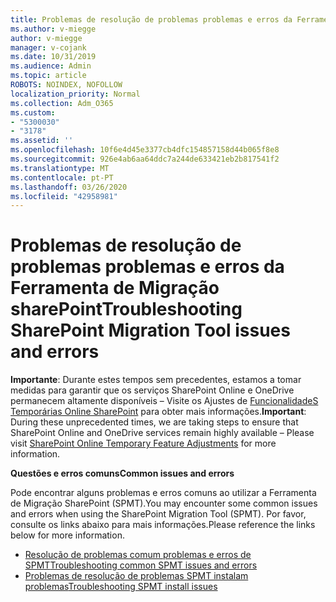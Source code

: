 ```yaml
---
title: Problemas de resolução de problemas problemas e erros da Ferramenta de Migração sharePoint
ms.author: v-miegge
author: v-miegge
manager: v-cojank
ms.date: 10/31/2019
ms.audience: Admin
ms.topic: article
ROBOTS: NOINDEX, NOFOLLOW
localization_priority: Normal
ms.collection: Adm_O365
ms.custom:
- "5300030"
- "3178"
ms.assetid: ''
ms.openlocfilehash: 10f6e4d45e3377cb4dfc154857158d44b065f8e8
ms.sourcegitcommit: 926e4ab6aa64ddc7a244de633421eb2b817541f2
ms.translationtype: MT
ms.contentlocale: pt-PT
ms.lasthandoff: 03/26/2020
ms.locfileid: "42958981"
---
```

# <a name="troubleshooting-sharepoint-migration-tool-issues-and-errors"></a><span data-ttu-id="3e21c-102">Problemas de resolução de problemas problemas e erros da Ferramenta de Migração sharePoint</span><span class="sxs-lookup"><span data-stu-id="3e21c-102">Troubleshooting SharePoint Migration Tool issues and errors</span></span>

<span data-ttu-id="3e21c-103">**Importante**: Durante estes tempos sem precedentes, estamos a tomar medidas para garantir que os serviços SharePoint Online e OneDrive permanecem altamente disponíveis – Visite os Ajustes de [FuncionalidadeS Temporárias Online SharePoint](https://aka.ms/ODSPAdjustments) para obter mais informações.</span><span class="sxs-lookup"><span data-stu-id="3e21c-103">**Important**: During these unprecedented times, we are taking steps to ensure that SharePoint Online and OneDrive services remain highly available – Please visit [SharePoint Online Temporary Feature Adjustments](https://aka.ms/ODSPAdjustments) for more information.</span></span>

<span data-ttu-id="3e21c-104">**Questões e erros comuns**</span><span class="sxs-lookup"><span data-stu-id="3e21c-104">**Common issues and errors**</span></span>

<span data-ttu-id="3e21c-105">Pode encontrar alguns problemas e erros comuns ao utilizar a Ferramenta de Migração SharePoint (SPMT).</span><span class="sxs-lookup"><span data-stu-id="3e21c-105">You may encounter some common issues and errors when using the SharePoint Migration Tool (SPMT).</span></span> <span data-ttu-id="3e21c-106">Por favor, consulte os links abaixo para mais informações.</span><span class="sxs-lookup"><span data-stu-id="3e21c-106">Please reference the links below for more information.</span></span>

* [<span data-ttu-id="3e21c-107">Resolução de problemas comum problemas e erros de SPMT</span><span class="sxs-lookup"><span data-stu-id="3e21c-107">Troubleshooting common SPMT issues and errors</span></span>](https://docs.microsoft.com/sharepointmigration/troubleshooting-common-spmt-issues)
* [<span data-ttu-id="3e21c-108">Problemas de resolução de problemas SPMT instalam problemas</span><span class="sxs-lookup"><span data-stu-id="3e21c-108">Troubleshooting SPMT install issues</span></span>](https://docs.microsoft.com/sharepointmigration/spmt-install-issues)